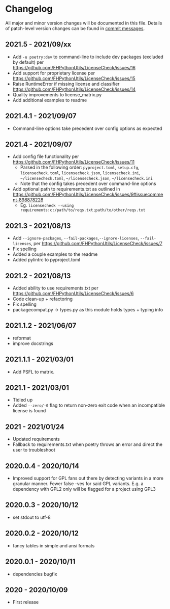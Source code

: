 # Changelog
All major and minor version changes will be documented in this file. Details of
patch-level version changes can be found in [commit messages](../../commits/master).

## 2021.5 - 2021/09/xx
- Add `-u poetry:dev` to command-line to include dev packages (excluded by default) per https://github.com/FHPythonUtils/LicenseCheck/issues/16
- Add support for proprietary license per https://github.com/FHPythonUtils/LicenseCheck/issues/15
- Raise RuntimeError if missing license and classifier https://github.com/FHPythonUtils/LicenseCheck/issues/14
- Quality improvements to license_matrix.py
- Add additional examples to readme


## 2021.4.1 - 2021/09/07
- Command-line options take precedent over config options as expected

## 2021.4 - 2021/09/07
- Add config file functionality per https://github.com/FHPythonUtils/LicenseCheck/issues/11
  - Parsed in the following order: `pyproject.toml`, `setup.cfg`, `licensecheck.toml`, `licensecheck.json`, `licensecheck.ini`, `~/licensecheck.toml`, `~/licensecheck.json`, `~/licensecheck.ini`
  - Note that the config takes precedent over command-line options
- Add optional path to requirements.txt as outlined in https://github.com/FHPythonUtils/LicenseCheck/issues/9#issuecomment-898878228
  - Eg. `licensecheck --using requirements:c:/path/to/reqs.txt;path/to/other/reqs.txt`

## 2021.3 - 2021/08/13
- Add `--ignore-packages`, `--fail-packages`,`--ignore-licenses`, `--fail-licenses`, per https://github.com/FHPythonUtils/LicenseCheck/issues/7
- Fix spelling
- Added a couple examples to the readme
- Added pylintrc to pyproject.toml


## 2021.2 - 2021/08/13
- Added ability to use requirements.txt per https://github.com/FHPythonUtils/LicenseCheck/issues/6
- Code clean-up + refactoring
- Fix spelling
- packagecompat.py → types.py as this module holds types + typing info

## 2021.1.2 - 2021/06/07
- reformat
- improve docstrings

## 2021.1.1 - 2021/03/01
- Add PSFL to matrix.

## 2021.1 - 2021/03/01
- Tidied up
- Added `--zero/-0` flag to return non-zero exit code when an incompatible
  license is found

## 2021 - 2021/01/24
- Updated requirements
- Fallback to requirements.txt when poetry throws an error and direct the user
  to troubleshoot

## 2020.0.4 - 2020/10/14
- Improved support for GPL fans out there by detecting variants in a more
  granular manner. Fewer false -ves for said GPL variants. E.g. a dependency with
  GPL2 only will be flagged for a project using GPL3

## 2020.0.3 - 2020/10/12
- set stdout to utf-8

## 2020.0.2 - 2020/10/12
- fancy tables in simple and ansi formats

## 2020.0.1 - 2020/10/11
- dependencies bugfix

## 2020 - 2020/10/09
- First release
